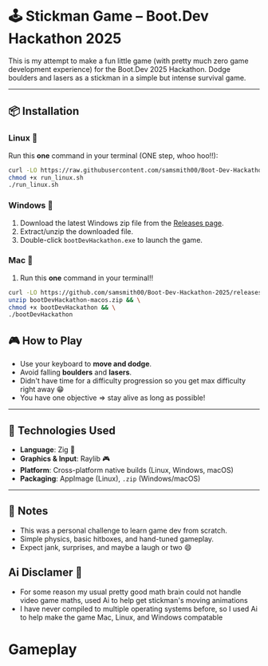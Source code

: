 # 🕹️ Stickman Game – Boot.Dev Hackathon 2025

This is my attempt to make a fun little game (with pretty much zero game development experience) for the Boot.Dev 2025 Hackathon. Dodge boulders and lasers as a stickman in a simple but intense survival game.

---

## 📦 Installation

###  Linux 🐧

Run this **one** command in your terminal (ONE step, whoo hoo!!):

```bash
curl -LO https://raw.githubusercontent.com/samsmith00/Boot-Dev-Hackathon-2025/main/run_linux.sh
chmod +x run_linux.sh
./run_linux.sh
```

### Windows 🔫

1. Download the latest Windows zip file from the [Releases page](https://github.com/samsmith00/Boot-Dev-Hackathon-2025/releases/latest).
2. Extract/unzip the downloaded file.
3. Double-click `bootDevHackathon.exe` to launch the game.

### Mac 

1. Run this **one** command in your terminal!!

```bash
curl -LO https://github.com/samsmith00/Boot-Dev-Hackathon-2025/releases/latest/download/bootDevHackathon-macos.zip && \
unzip bootDevHackathon-macos.zip && \
chmod +x bootDevHackathon && \
./bootDevHackathon
```

## 🎮 How to Play

- Use your keyboard to **move and dodge**.
- Avoid falling **boulders** and  **lasers**.
- Didn't have time for a difficulty progression so you get max difficulty right away 😁
- You have one objective => stay alive as long as possible!

---

## 🔧 Technologies Used

- **Language**: Zig 🦎 
- **Graphics & Input**: Raylib 🎮  
- **Platform**: Cross-platform native builds (Linux, Windows, macOS)  
- **Packaging**: AppImage (Linux), `.zip` (Windows/macOS)

---

## 📜 Notes

- This was a personal challenge to learn game dev from scratch.
- Simple physics, basic hitboxes, and hand-tuned gameplay.
- Expect jank, surprises, and maybe a laugh or two 😄

## Ai Disclamer 🤖
- For some reason my usual pretty good math brain could not handle video game maths, used Ai to help get stickman's moving animations
- I have never compiled to multiple operating systems before, so I used Ai to help make the game Mac, Linux, and Windows compatable

# Gameplay


